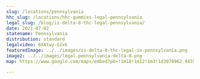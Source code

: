 ```yaml
---
slug: /locations/pennsylvania
hhc_slug: /locations/hhc-gummies-legal-pennsylvania
legal_slug: /blog/is-delta-8-thc-legal-pennsylvania/
date: 2021-07-02
statename: Pennsylvania
distribution: standard
legalvideo: 6XAtwy-GIxk
featuredImage: ../../images/is-delta-8-thc-legal-in-pennsylvania.png
image2: ../../images/legal-pennsylvania-delta-8.png
map: https://www.google.com/maps/embed?pb=!1m18!1m12!1m3!1d3078962.9455978586!2d-79.8479796397067!3d41.095221713289575!2m3!1f0!2f0!3f0!3m2!1i1024!2i768!4f13.1!3m3!1m2!1s0x882d80261e32e589%3A0xc24621475022b43d!2sPennsylvania%2C%20USA!5e0!3m2!1sen!2s!4v1624974950398!5m2!1sen!2s

---
```


